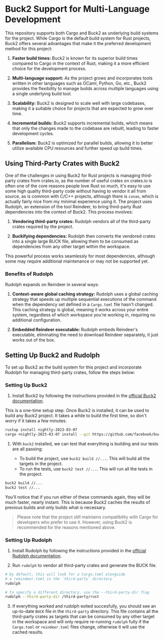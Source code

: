 # Buck2 Support for Multi-Language Development

This repository supports both Cargo and Buck2 as underlying build systems for the project. While Cargo is the default build system for Rust projects, Buck2 offers several advantages that make it the preferred development method for this project:

1. **Faster build times:** Buck2 is known for its superior build times compared to Cargo in the context of Rust, making it a more efficient choice for the development process.

2. **Multi-language support:** As the project grows and incorporates tools written in other languages such as OCaml, Python, Go, etc., Buck2 provides the flexibility to manage builds across multiple languages using a single underlying build tool.

3. **Scalability:** Buck2 is designed to scale well with large codebases, making it a suitable choice for projects that are expected to grow over time.

4. **Incremental builds:** Buck2 supports incremental builds, which means that only the changes made to the codebase are rebuilt, leading to faster development cycles.

5. **Parallelism:** Buck2 is optimized for parallel builds, allowing it to better utilize available CPU resources and further speed up build times.

## Using Third-Party Crates with Buck2

One of the challenges in using Buck2 for Rust projects is managing third-party crates from crates.io, as the number of useful crates on crates.io is often one of the core reasons people love Rust so much, it's easy to use some high quality third-party code without having to vendor it all from source, as is common with C/C++ projects, although there is `conan`, which is actually fairly nice from my minimal experience using it. The project uses Rudolph, an extension of the tool Reindeer, to bring third-party Rust dependencies into the context of Buck2. This process involves:

1. **Vendoring third-party crates:** Rudolph vendors all of the third-party crates required by the project.

2. **Buckifying dependencies:** Rudolph then converts the vendored crates into a single large BUCK file, allowing them to be consumed as dependencies from any other target within the workspace.

This powerful process works seamlessly for most dependencies, although some may require additional maintenance or may not be supported yet.

### Benefits of Rudolph

Rudolph expands on Reindeer in several ways:

1. **Context-aware global caching strategy:** Rudolph uses a global caching strategy that speeds up multiple sequential executions of the command when the dependency set defined in a `Cargo.toml` file hasn't changed. This caching strategy is global, meaning it works across your entire system, regardless of which workspace you're working in, requiring no additional configuration.

2. **Embedded Reindeer executable:** Rudolph embeds Reindeer's executable, eliminating the need to download Reindeer separately, it just works out of the box.

## Setting Up Buck2 and Rudolph

To set up Buck2 as the build system for this project and incorporate Rudolph for managing third-party crates, follow the steps below:

### Setting Up Buck2

1. Install Buck2 by following the instructions provided in the [official Buck2 documentation](https://buck2.build/docs/getting_started/).

This is a one-time setup step. Once Buck2 is installed, it can be used to build any Buck2 project. It takes a while to build the first time, so don't worry if it takes a few minutes.

```bash
rustup install nightly-2023-03-07
cargo +nightly-2023-03-07 install --git https://github.com/facebook/buck2.git buck2
```

1. With `buck2` installed, we can test that everything is building and our tests are all passing:

   - To build the project, use `buck2 build //...`. This will build all the targets in the project.
   - To run the tests, use `buck2 test //...`. This will run all the tests in the project.

```bash
buck2 build //...
buck2 test //...
```

You'll notice that if you run either of these commands again, they will be much faster, nearly instant. This is because Buck2 caches the results of previous builds and only builds what is necessary.

> Please note that the project still maintains compatibility with Cargo for developers who prefer to use it. However, using Buck2 is recommended for the reasons mentioned above.

### Setting Up Rudolph

1. Install Rudolph by following the instructions provided in the [official Rudolph documentation](./rudolph.md).

2. Run `rudolph` to vendor all third-party crates and generate the BUCK file.

```bash
# by default, this will look for a Cargo.toml alongside
# a reeindeer.toml in the `third-party` directory
rudolph

# to specify a different directory, use the --third-party-dir flag
rudolph --third-party-dir /third-party/rust
```

3. If everything worked and rudolph exited succesfully, you should see an up-to-date `BUCK` file in the `third-party` directory. This file contains all the third-party crates as targets that can be consumed by any other target in the workspace and will only require re-running `rudolph` fully if the `Cargo.toml` or `reindeer.toml` files change, otherwise it will use the cached results.
